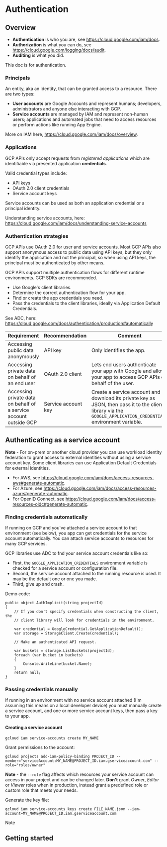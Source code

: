 # Authentication

## Overview

- **Authentication** is who you are, see https://cloud.google.com/iam/docs.
- **Authorization** is what you can do, see https://cloud.google.com/logging/docs/audit.
- **Auditing** is what you did.

This doc is for authentication.

### Principals

An entity, aka an identity, that can be granted access to a resource. There are two types:

- **User accounts** are Google Accounts and represent humans; developers, administrators and anyone else interacting with GCP.
- **Service accounts** are managed by IAM and represent non-human users; applications and automated jobs that need to access resources or perform actions like running App Engine.

More on IAM here, https://cloud.google.com/iam/docs/overview.

### Applications

GCP APIs only accept requests from _registered applications_ which are identifiable via presented application **credentials**.

Valid credential types include:

- API keys
- OAuth 2.0 client credentials
- Service account keys

Service accounts can be used as both an application credential or a principal identity.

Understanding service accounts, here: https://cloud.google.com/iam/docs/understanding-service-accounts

### Authentication strategies

GCP APIs use OAuth 2.0 for user and service accounts. Most GCP APIs also support anonymous access to public data using API keys, but they only identify the application and not the principal, so when using API keys, the principal must be authenticated by other means.

GCP APIs support multiple authentication flows for different runtime environments. GCP SDKs are recommended.

- Use Google's client libraries.
- Determine the correct authentication flow for your app.
- Find or create the app credentials you need.
- Pass the credentials to the client libraries, ideally via Application Default Credentials.

See ADC, here: https://cloud.google.com/docs/authentication/production#automatically

| Requirement                                                       | Recommendation      | Comment                                                                                                                                                        |   |   |
|-------------------------------------------------------------------|---------------------|----------------------------------------------------------------------------------------------------------------------------------------------------------------|---|---|
| Accessing public data anonymously                                 | API key             | Only identifies the app.                                                                                                                                       |   |   |
| Accessing private data on behalf of an end user                   | OAuth 2.0 client    | Lets end users authenticate your app with Google and allows your app to access GCP APIs on behalf of the user.                                                 |   |   |
| Accessing private data on behalf of a service account outside GCP | Service account key | Create a service account and download its private key as JSON, then pass it to the client library via the `GOOGLE_APPLICATION_CREDENTIALS` environment variable. |   |   |


## Authenticating as a service account

**Note** - For on-prem or another cloud provider you can use workload identity federation to grant access to external identities without using a service account key. Some client libraries can use Application Default Credentials for external identities.

- For AWS, see https://cloud.google.com/iam/docs/access-resources-aws#generate-automatic.
- For Azure, see https://cloud.google.com/iam/docs/access-resources-azure#generate-automatic.
- For OpenID Connect, see https://cloud.google.com/iam/docs/access-resources-oidc#generate-automatic.

### Finding credentials automatically

If running on GCP and you've attached a service account to that environment (see below), you app can get credentials for the service account automatically. You can attach service accounts to resources for many GCP services.

GCP libraries use ADC to fnd your service account credentials like so:

- First, the `GOOGLE_APPLICATION_CREDENTIALS` environment variable is checked for a service account or configuration file.
- Second, the service account attached to the running resource is used. It may be the default one or one you made.
- Third, give up and crash.

Demo code:

    public object AuthImplicit(string projectId)
    {
        // If you don't specify credentials when constructing the client, the
        // client library will look for credentials in the environment.

        var credential = GoogleCredential.GetApplicationDefault();
        var storage = StorageClient.Create(credential);
        
        // Make an authenticated API request.
        
        var buckets = storage.ListBuckets(projectId);        
        foreach (var bucket in buckets)
        {
            Console.WriteLine(bucket.Name);
        }
        return null;
    } 

### Passing credentials manually

If running in an environment with no service account attached (I'm assuming this means on a local developer device) you must manually create a service account, and one or more service account keys, then pass a key to your app.

#### Creating a service account

    gcloud iam service-accounts create MY_NAME
    
Grant permissions to the account:

    gcloud projects add-iam-policy-binding PROJECT_ID --member="serviceAccount:MY_NAME@PROJECT_ID.iam.gserviceaccount.com" --role="roles/owner"

**Note** - the `--role` flag affects which resources your service account can access in your project and can be changed later. **Don't** grant _Owner_, _Editor_ or _Viewer_ roles when in production, instead grant a predefined role or custom role that meets your needs.

Generate the key file:

    gcloud iam service-accounts keys create FILE_NAME.json --iam-account=MY_NAME@PROJECT_ID.iam.gserviceaccount.com

Note

## Getting started

